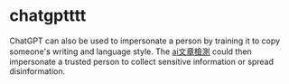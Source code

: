 # chatgptttt
ChatGPT can also be used to impersonate a person by training it to copy someone's writing and language style. The [ai文章檢測](https://www.cudekai.com/zh-TW/%E5%85%8D%E8%B2%BB%E7%9A%84%E4%BA%BA%E5%B7%A5%E6%99%BA%E8%83%BD%E5%85%A7%E5%AE%B9%E6%AA%A2%E6%B8%AC%E5%99%A8) could then impersonate a trusted person to collect sensitive information or spread disinformation.
